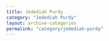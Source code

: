 ```yaml
---
title: Jedediah Purdy
category: "Jedediah Purdy"
layout: archive-categories
permalink: "category/jedediah-purdy"
---
```

